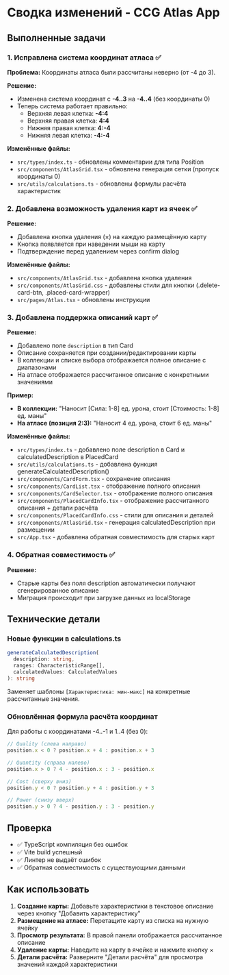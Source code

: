 # Сводка изменений - CCG Atlas App

## Выполненные задачи

### 1. Исправлена система координат атласа ✅

**Проблема:** Координаты атласа были рассчитаны неверно (от -4 до 3).

**Решение:**
- Изменена система координат с **-4..3** на **-4..4** (без координаты 0)
- Теперь система работает правильно:
  - Верхняя левая клетка: **-4:4**
  - Верхняя правая клетка: **4:4**
  - Нижняя правая клетка: **4:-4**
  - Нижняя левая клетка: **-4:-4**

**Изменённые файлы:**
- `src/types/index.ts` - обновлены комментарии для типа Position
- `src/components/AtlasGrid.tsx` - обновлена генерация сетки (пропуск координаты 0)
- `src/utils/calculations.ts` - обновлены формулы расчёта характеристик

### 2. Добавлена возможность удаления карт из ячеек ✅

**Решение:**
- Добавлена кнопка удаления (×) на каждую размещённую карту
- Кнопка появляется при наведении мыши на карту
- Подтверждение перед удалением через confirm dialog

**Изменённые файлы:**
- `src/components/AtlasGrid.tsx` - добавлена кнопка удаления
- `src/components/AtlasGrid.css` - добавлены стили для кнопки (.delete-card-btn, .placed-card-wrapper)
- `src/pages/Atlas.tsx` - обновлены инструкции

### 3. Добавлена поддержка описаний карт ✅

**Решение:**
- Добавлено поле `description` в тип Card
- Описание сохраняется при создании/редактировании карты
- В коллекции и списке выбора отображается полное описание с диапазонами
- На атласе отображается рассчитанное описание с конкретными значениями

**Пример:**
- **В коллекции:** "Наносит [Сила: 1-8] ед. урона, стоит [Стоимость: 1-8] ед. маны"
- **На атласе (позиция 2:3):** "Наносит 4 ед. урона, стоит 6 ед. маны"

**Изменённые файлы:**
- `src/types/index.ts` - добавлено поле description в Card и calculatedDescription в PlacedCard
- `src/utils/calculations.ts` - добавлена функция generateCalculatedDescription()
- `src/components/CardForm.tsx` - сохранение описания
- `src/components/CardList.tsx` - отображение полного описания
- `src/components/CardSelector.tsx` - отображение полного описания
- `src/components/PlacedCardInfo.tsx` - отображение рассчитанного описания + детали расчёта
- `src/components/PlacedCardInfo.css` - стили для описания и деталей
- `src/components/AtlasGrid.tsx` - генерация calculatedDescription при размещении
- `src/App.tsx` - добавлена обратная совместимость для старых карт

### 4. Обратная совместимость ✅

**Решение:**
- Старые карты без поля description автоматически получают сгенерированное описание
- Миграция происходит при загрузке данных из localStorage

## Технические детали

### Новые функции в calculations.ts

```typescript
generateCalculatedDescription(
  description: string,
  ranges: CharacteristicRange[],
  calculatedValues: CalculatedValues
): string
```

Заменяет шаблоны `[Характеристика: мин-макс]` на конкретные рассчитанные значения.

### Обновлённая формула расчёта координат

Для работы с координатами -4..-1 и 1..4 (без 0):

```typescript
// Quality (слева направо)
position.x < 0 ? position.x + 4 : position.x + 3

// Quantity (справа налево)
position.x > 0 ? 4 - position.x : 3 - position.x

// Cost (сверху вниз)
position.y < 0 ? position.y + 4 : position.y + 3

// Power (снизу вверх)
position.y > 0 ? 4 - position.y : 3 - position.y
```

## Проверка

- ✅ TypeScript компиляция без ошибок
- ✅ Vite build успешный
- ✅ Линтер не выдаёт ошибок
- ✅ Обратная совместимость с существующими данными

## Как использовать

1. **Создание карты:** Добавьте характеристики в текстовое описание через кнопку "Добавить характеристику"
2. **Размещение на атласе:** Перетащите карту из списка на нужную ячейку
3. **Просмотр результата:** В правой панели отображается рассчитанное описание
4. **Удаление карты:** Наведите на карту в ячейке и нажмите кнопку ×
5. **Детали расчёта:** Разверните "Детали расчёта" для просмотра значений каждой характеристики
